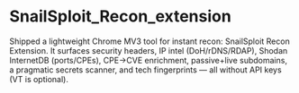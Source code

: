 # SnailSploit_Recon_extension
Shipped a lightweight Chrome MV3 tool for instant recon: SnailSploit Recon Extension. It surfaces security headers, IP intel (DoH/rDNS/RDAP), Shodan InternetDB (ports/CPEs), CPE→CVE enrichment, passive+live subdomains, a pragmatic secrets scanner, and tech fingerprints — all without API keys (VT is optional).
